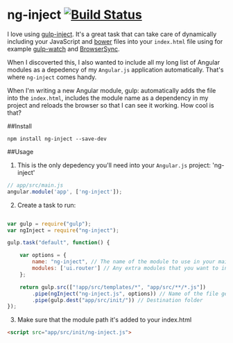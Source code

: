 # ng-inject [![Build Status](https://travis-ci.org/yagoferrer/ng-inject.svg?branch=master)](https://travis-ci.org/yagoferrer/ng-inject)

I love using [gulp-inject](https://github.com/klei/gulp-inject). It's a great task that can take care of dynamically including your JavaScript and [bower](https://github.com/bower/bower) files into your `index.html` file using for example [gulp-watch](https://github.com/floatdrop/gulp-watch) and [BrowserSync](https://github.com/shakyShane/browser-sync).

When I discoverted this, I also wanted to include all my long list of Angular modules as a depedency of my `Angular.js` application automatically. That's where `ng-inject` comes handy. 

When I'm writing a new Angular module, gulp: automatically adds the file into the `index.html`, includes the module name as a dependency in my project and reloads the browser so that I can see it working. How cool is that?


##Install
```
npm install ng-inject --save-dev
```

##Usage

1) This is the only depedency you'll need into your `Angular.js` project: 'ng-inject'
```javascript
// app/src/main.js
angular.module('app', ['ng-inject']);
```


2) Create a task to run:


```javascript

var gulp = require("gulp");
var ngInject = require("ng-inject");

gulp.task("default", function() {

    var options = {
        name: "ng-inject", // The name of the module to use in your main Angular.js
        modules: ['ui.router'] // Any extra modules that you want to include.
    };

    return gulp.src(["!app/src/templates/*", "app/src/**/*.js"])
        .pipe(ngInject("ng-inject.js", options)) // Name of the file generated with all deps.
        .pipe(gulp.dest("app/src/init/")) // Destination folder
});
```

3) Make sure that the module path it's added to your index.html
```html
<script src="app/src/init/ng-inject.js">
```
